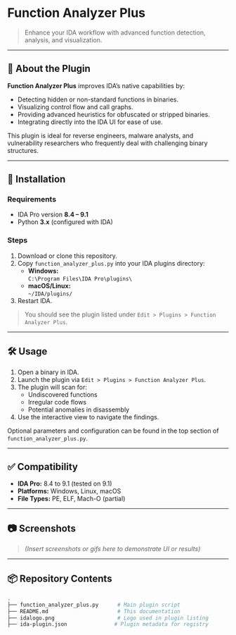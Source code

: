 # Function Analyzer Plus

> Enhance your IDA workflow with advanced function detection, analysis, and visualization.

---

## 🧩 About the Plugin

**Function Analyzer Plus** improves IDA’s native capabilities by:
- Detecting hidden or non-standard functions in binaries.
- Visualizing control flow and call graphs.
- Providing advanced heuristics for obfuscated or stripped binaries.
- Integrating directly into the IDA UI for ease of use.

This plugin is ideal for reverse engineers, malware analysts, and vulnerability researchers who frequently deal with challenging binary structures.

---

## 🚀 Installation

### Requirements
- IDA Pro version **8.4 – 9.1**
- Python **3.x** (configured with IDA)

### Steps
1. Download or clone this repository.
2. Copy `function_analyzer_plus.py` into your IDA plugins directory:
   - **Windows:**  
     `C:\Program Files\IDA Pro\plugins\`
   - **macOS/Linux:**  
     `~/IDA/plugins/`
3. Restart IDA.

> You should see the plugin listed under `Edit > Plugins > Function Analyzer Plus`.

---

## 🛠️ Usage

1. Open a binary in IDA.
2. Launch the plugin via `Edit > Plugins > Function Analyzer Plus`.
3. The plugin will scan for:
   - Undiscovered functions
   - Irregular code flows
   - Potential anomalies in disassembly
4. Use the interactive view to navigate the findings.

Optional parameters and configuration can be found in the top section of `function_analyzer_plus.py`.

---

## ✅ Compatibility

- **IDA Pro:** 8.4 to 9.1 (tested on 9.1)
- **Platforms:** Windows, Linux, macOS
- **File Types:** PE, ELF, Mach-O (partial)

---

## 📷 Screenshots

> *(Insert screenshots or gifs here to demonstrate UI or results)*

---

## 📦 Repository Contents

```bash
.
├── function_analyzer_plus.py      # Main plugin script
├── README.md                      # This documentation
├── idalogo.png                    # Logo used in plugin listing
├── ida-plugin.json               # Plugin metadata for registry
